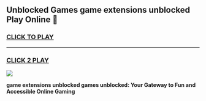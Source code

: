 
## Unblocked Games game extensions unblocked Play Online 👋
<h3>
<a href="https://news.freeplayer.one?title=game_extensions_unblocked&ref=17F">CLICK TO PLAY</a></h3>
<hr>

<h3>
<a href="https://news.freeplayer.one?title=game_extensions_unblocked&ref=17F">CLICK 2 PLAY</a>
  
</h3>

<a href="https://news.freeplayer.one?title=game_extensions_unblocked&ref=17F/"><img src="https://clearcache.store/games.png"></a>


**game extensions unblocked games unblocked: Your Gateway to Fun and Accessible Online Gaming**
